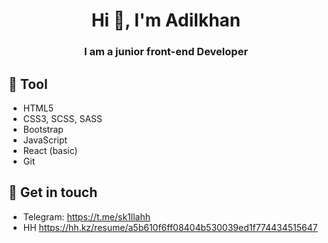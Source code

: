 <h1 align="center">Hi 👋, I'm Adilkhan</h1>
<h3 align="center">I am a junior front-end Developer</h3>


## 🔧 Tool

- HTML5
- CSS3, SCSS, SASS
- Bootstrap
- JavaScript
- React (basic)
- Git


## 🔗 Get in touch
- Telegram: https://t.me/sk1llahh
- HH https://hh.kz/resume/a5b610f6ff08404b530039ed1f774434515647
